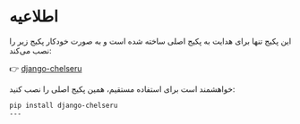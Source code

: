 # اطلاعیه

این پکیج تنها برای هدایت به پکیج اصلی ساخته شده است و به صورت خودکار پکیج زیر را نصب می‌کند:  

👉 [django-chelseru](https://pypi.org/project/django-chelseru/)

خواهشمند است برای استفاده مستقیم، همین پکیج اصلی را نصب کنید:  

```bash
pip install django-chelseru
---